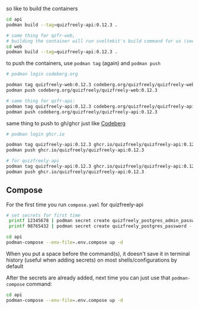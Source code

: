 so like to build the containers
```sh
cd api
podman build --tag=quizfreely-api:0.12.3 .

# same thing for qzfr-web,
# building the container will run sveltekit's build command for us (see Containerfile)
cd web
podman build --tag=quizfreely-api:0.12.3 .
```

to push the containers, use `podman tag` (again) and `podman push`
```sh
# podman login codeberg.org

podman tag quizfreely-web:0.12.3 codeberg.org/quizfreely/quizfreely-web:0.12.3
podman push codeberg.org/quizfreely/quizfreely-web:0.12.3

# same thing for qzfr-api:
podman tag quizfreely-api:0.12.3 codeberg.org/quizfreely/quizfreely-api:0.12.3
podman push codeberg.org/quizfreely/quizfreely-api:0.12.3
```

same thing to push to gh/ghcr just like [Codeberg](https://codeberg.org)
```sh
# podman login ghcr.io

podman tag quizfreely-api:0.12.3 ghcr.io/quizfreely/quizfreely-api:0.12.3
podman push ghcr.io/quizfreely/quizfreely-api:0.12.3

# for quizfreely-api
podman tag quizfreely-api:0.12.3 ghcr.io/quizfreely/quizfreely-api:0.12.3
podman push ghcr.io/quizfreely/quizfreely-api:0.12.3
```

## Compose

For the first time you run `compose.yaml` for quizfreely-api
```sh
# set secrets for first time
 printf 12345678 | podman secret create quizfreely_postgres_admin_password -
 printf 98765432 | podman secret create quizfreely_postgres_password -

cd api
podman-compose --env-file=.env.compose up -d
```

When you put a space before the command(s), it doesn't save it in terminal history (useful when adding secrets) on most shells/configurations by default

After the secrets are already added, next time you can just use that `podman-compose` command:
```sh
cd api
podman-compose --env-file=.env.compose up -d
```
